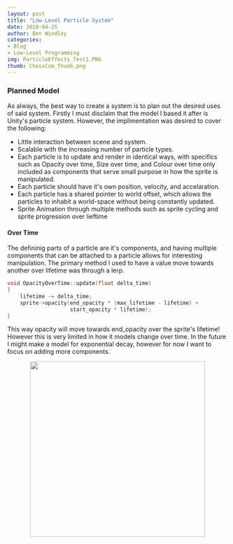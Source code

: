 ```yaml
---
layout: post
title: "Low-Level Particle System"
date: 2018-04-25
author: Ben Windley
categories:
- Blog
- Low-Level Programming
img: ParticleEffects_Test1.PNG
thumb: ChessCom_Thumb.png
---
```

<!--more-->

### Planned Model
As always, the best way to create a system is to plan out the desired uses of said system. Firstly I must disclaim that the model I based it after is Unity's particle system. However, the implimentation was desired to cover the following: 
- Little interaction between scene and system.
- Scalable with the increasing number of particle types.
- Each particle is to update and render in identical ways, with specifics such as Opacity over time, Size over time, and Colour over time only included as components that serve small purpose in how the sprite is manipulated.
- Each particle should have it's own position, velocity, and accelaration.
- Each particle has a shared pointer to world offset, which allows the particles to inhabit a world-space without being constantly updated.
- Sprite Animation through multiple methods such as sprite cycling and sprite progression over lieftime

#### Over Time
The defininig parts of a particle are it's components, and having multiple components that can be attached to a particle allows for interesting manipulation. The primary method I used to have a value move towards another over lifetime was through a lerp.
``` C++
void OpacityOverTime::update(float delta_time)
{
	lifetime -= delta_time;
	sprite->opacity(end_opacity * (max_lifetime - lifetime) + 
                    start_opacity * lifetime);
}
```
This way opacity will move towards end_opacity over the sprite's lifetime! However this is very limited in how it models change over time. In the future I might make a model for exponential decay, however for now I want to focus on adding more components.

<p style="text-align: center">
<img src="https://gyazo.com/78fb8db784bb95f96d4c88d4354ed4da.gif" width="400" height="400" />
</p>